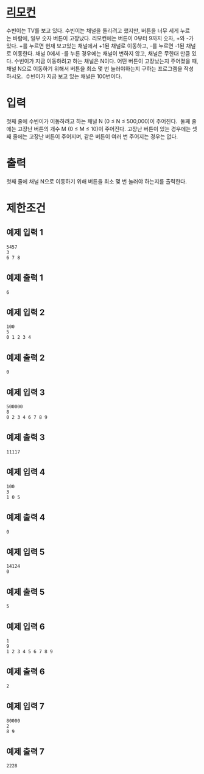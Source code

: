 # [리모컨](https://www.acmicpc.net/problem/1107)

수빈이는 TV를 보고 있다. 수빈이는 채널을 돌리려고 했지만, 버튼을 너무 세게 누르는 바람에, 일부 숫자 버튼이 고장났다.
리모컨에는 버튼이 0부터 9까지 숫자, +와 -가 있다. +를 누르면 현재 보고있는 채널에서 +1된 채널로 이동하고, -를 누르면 -1된 채널로 이동한다. 채널 0에서 -를 누른 경우에는 채널이 변하지 않고, 채널은 무한대 만큼 있다.
수빈이가 지금 이동하려고 하는 채널은 N이다. 어떤 버튼이 고장났는지 주어졌을 때, 채널 N으로 이동하기 위해서 버튼을 최소 몇 번 눌러야하는지 구하는 프로그램을 작성하시오. 
수빈이가 지금 보고 있는 채널은 100번이다.

# 입력


첫째 줄에 수빈이가 이동하려고 하는 채널 N (0 ≤ N ≤ 500,000)이 주어진다.  둘째 줄에는 고장난 버튼의 개수 M (0 ≤ M ≤ 10)이 주어진다. 고장난 버튼이 있는 경우에는 셋째 줄에는 고장난 버튼이 주어지며, 같은 버튼이 여러 번 주어지는 경우는 없다.

# 출력


첫째 줄에 채널 N으로 이동하기 위해 버튼을 최소 몇 번 눌러야 하는지를 출력한다.

# 제한조건



## 예제 입력 1

```
5457
3
6 7 8
```

## 예제 출력 1

```
6
```

## 예제 입력 2

```
100
5
0 1 2 3 4
```

## 예제 출력 2

```
0
```

## 예제 입력 3

```
500000
8
0 2 3 4 6 7 8 9
```

## 예제 출력 3

```
11117
```

## 예제 입력 4

```
100
3
1 0 5
```

## 예제 출력 4

```
0
```

## 예제 입력 5

```
14124
0
```

## 예제 출력 5

```
5
```

## 예제 입력 6

```
1
9
1 2 3 4 5 6 7 8 9
```

## 예제 출력 6

```
2
```

## 예제 입력 7

```
80000
2
8 9
```

## 예제 출력 7

```
2228
```

